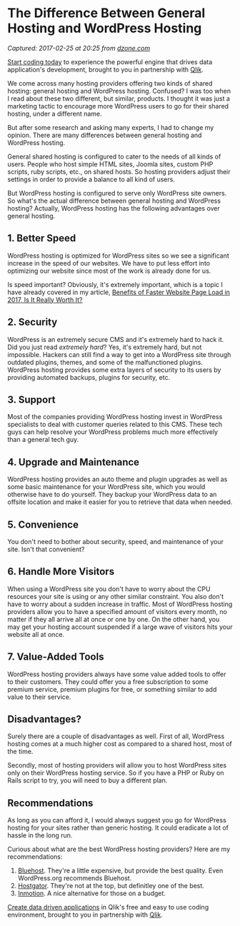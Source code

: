 # The Difference Between General Hosting and WordPress Hosting

_Captured: 2017-02-25 at 20:25 from [dzone.com](https://dzone.com/articles/difference-between-general-hosting-and-wordpress-h?edition=272905&utm_source=Daily%20Digest&utm_medium=email&utm_campaign=dd%202017-02-25)_

[Start coding today](https://dzone.com/go?i=155124&u=http%3A%2F%2Fplayground.qlik.com%2Fhome) to experience the powerful engine that drives data application's development, brought to you in partnership with [Qlik](https://dzone.com/go?i=155124&u=http%3A%2F%2Fplayground.qlik.com%2Fhome).

We come across many hosting providers offering two kinds of shared hosting: general hosting and WordPress hosting. Confused? I was too when I read about these two different, but similar, products. I thought it was just a marketing tactic to encourage more WordPress users to go for their shared hosting, under a different name.

But after some research and asking many experts, I had to change my opinion. There are many differences between general hosting and WordPress hosting.

General shared hosting is configured to cater to the needs of all kinds of users. People who host simple HTML sites, Joomla sites, custom PHP scripts, ruby scripts, etc., on shared hosts. So hosting providers adjust their settings in order to provide a balance to all kind of users.

But WordPress hosting is configured to serve only WordPress site owners. So what's the actual difference between general hosting and WordPress hosting? Actually, WordPress hosting has the following advantages over general hosting.

## 1\. Better Speed

WordPress hosting is optimized for WordPress sites so we see a significant increase in the speed of our websites. We have to put less effort into optimizing our website since most of the work is already done for us.

Is speed important? Obviously, it's extremely important, which is a topic I have already covered in my article, [Benefits of Faster Website Page Load in 2017, Is It Really Worth It?](http://www.wpservices.io/benefits-faster-website-page-load/)

## 2\. Security

WordPress is an extremely secure CMS and it's extremely hard to hack it. Did you just read _extremely hard_? Yes, it's extremely hard, but not impossible. Hackers can still find a way to get into a WordPress site through outdated plugins, themes, and some of the malfunctioned plugins. WordPress hosting provides some extra layers of security to its users by providing automated backups, plugins for security, etc.

## 3\. Support

Most of the companies providing WordPress hosting invest in WordPress specialists to deal with customer queries related to this CMS. These tech guys can help resolve your WordPress problems much more effectively than a general tech guy.

## 4\. Upgrade and Maintenance

WordPress hosting provides an auto theme and plugin upgrades as well as some basic maintenance for your WordPress site, which you would otherwise have to do yourself. They backup your WordPress data to an offsite location and make it easier for you to retrieve that data when needed.

## 5\. Convenience

You don't need to bother about security, speed, and maintenance of your site. Isn't that convenient?

## 6\. Handle More Visitors

When using a WordPress site you don't have to worry about the CPU resources your site is using or any other similar constraint. You also don't have to worry about a sudden increase in traffic. Most of WordPress hosting providers allow you to have a specified amount of visitors every month, no matter if they all arrive all at once or one by one. On the other hand, you may get your hosting account suspended if a large wave of visitors hits your website all at once.

## 7\. Value-Added Tools

WordPress hosting providers always have some value added tools to offer to their customers. They could offer you a free subscription to some premium service, premium plugins for free, or something similar to add value to their service.

## Disadvantages?

Surely there are a couple of disadvantages as well. First of all, WordPress hosting comes at a much higher cost as compared to a shared host, most of the time.

Secondly, most of hosting providers will allow you to host WordPress sites only on their WordPress hosting service. So if you have a PHP or Ruby on Rails script to try, you will need to buy a different plan.

## Recommendations

As long as you can afford it, I would always suggest you go for WordPress hosting for your sites rather than generic hosting. It could eradicate a lot of hassle in the long run.

Curious about what are the best WordPress hosting providers? Here are my recommendations:

  1. [Bluehost](http://bluehost.com/). They're a little expensive, but provide the best quality. Even WordPress.org recommends Bluehost.
  2. [Hostgator](http://hostgator.com/). They're not at the top, but definitley one of the best. 
  3. [Inmotion](http://inmotion.com/). A nice alternative for those on a budget. 

[Create data driven applications](https://dzone.com/go?i=155123&u=http%3A%2F%2Fplayground.qlik.com%2Fhome) in Qlik's free and easy to use coding environment, brought to you in partnership with [Qlik](https://dzone.com/go?i=155123&u=http%3A%2F%2Fplayground.qlik.com%2Fhome).
